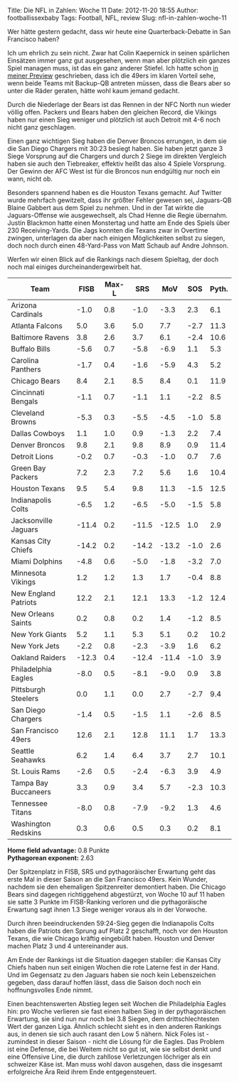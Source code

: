 Title: Die NFL in Zahlen: Woche 11
Date: 2012-11-20 18:55
Author: footballissexbaby
Tags: Football, NFL, review
Slug: nfl-in-zahlen-woche-11

Wer hätte gestern gedacht, dass wir heute eine Quarterback-Debatte in
San Francisco haben?

Ich um ehrlich zu sein nicht. Zwar hat Colin Kaepernick in seinen
spärlichen Einsätzen immer ganz gut ausgesehen, wenn man aber plötzlich
ein ganzes Spiel managen muss, ist das ein ganz anderer Stiefel. Ich
hatte schon [in meiner Preview][] geschrieben, dass ich die 49ers im
klaren Vorteil sehe, wenn beide Teams mit Backup-QB antreten müssen,
dass die Bears aber so unter die Räder geraten, hätte wohl kaum jemand
gedacht.

Durch die Niederlage der Bears ist das Rennen in der NFC North nun
wieder völlig offen. Packers und Bears haben den gleichen Record, die
Vikings haben nur einen Sieg weniger und plötzlich ist auch Detroit mit
4-6 noch nicht ganz geschlagen.

Einen ganz wichtigen Sieg haben die Denver Broncos errungen, in dem sie
die San Diego Chargers mit 30:23 besiegt haben. Sie haben jetzt ganze 3
Siege Vorsprung auf die Chargers und durch 2 Siege im direkten Vergleich
haben sie auch den Tiebreaker, effektiv heißt das also 4 Spiele
Vorsprung. Der Gewinn der AFC West ist für die Broncos nun endgültig nur
noch ein wann, nicht ob.

Besonders spannend haben es die Houston Texans gemacht. Auf Twitter
wurde mehrfach gewitzelt, dass ihr größter Fehler gewesen sei,
Jaguars-QB Blaine Gabbert aus dem Spiel zu nehmen. Und in der Tat wirkte
die Jaguars-Offense wie ausgewechselt, als Chad Henne die Regie
übernahm. Justin Blackmon hatte einen Monstertag und hatte am Ende des
Spiels über 230 Receiving-Yards. Die Jags konnten die Texans zwar in
Overtime zwingen, unterlagen da aber nach einigen Möglichkeiten selbst
zu siegen, doch noch durch einen 48-Yard-Pass von Matt Schaub auf Andre
Johnson.

Werfen wir einen Blick auf die Rankings nach diesem Spieltag, der doch
noch mal einiges durcheinandergewirbelt hat.

<table class="table table-striped">
<thead>
<tr><th>Team</th><th>FISB</th><th>Max-L</th><th>SRS</th><th>MoV</th><th>SOS</th><th>Pyth.</th></tr>
</thead>
<tbody>
<tr><td>Arizona Cardinals</td><td>-1.0</td><td>0.8</td><td>-1.0</td><td>-3.3</td><td>2.3</td><td>6.1</td></tr>
<tr><td>Atlanta Falcons</td><td>5.0</td><td>3.6</td><td>5.0</td><td>7.7</td><td>-2.7</td><td>11.3</td></tr>
<tr><td>Baltimore Ravens</td><td>3.8</td><td>2.6</td><td>3.7</td><td>6.1</td><td>-2.4</td><td>10.6</td></tr>
<tr><td>Buffalo Bills</td><td>-5.6</td><td>0.7</td><td>-5.8</td><td>-6.9</td><td>1.1</td><td>5.3</td></tr>
<tr><td>Carolina Panthers</td><td>-1.7</td><td>0.4</td><td>-1.6</td><td>-5.9</td><td>4.3</td><td>5.2</td></tr>
<tr><td>Chicago Bears</td><td>8.4</td><td>2.1</td><td>8.5</td><td>8.4</td><td>0.1</td><td>11.9</td></tr>
<tr><td>Cincinnati Bengals</td><td>-1.1</td><td>0.7</td><td>-1.1</td><td>1.1</td><td>-2.2</td><td>8.5</td></tr>
<tr><td>Cleveland Browns</td><td>-5.3</td><td>0.3</td><td>-5.5</td><td>-4.5</td><td>-1.0</td><td>5.8</td></tr>
<tr><td>Dallas Cowboys</td><td>1.1</td><td>1.0</td><td>0.9</td><td>-1.3</td><td>2.2</td><td>7.4</td></tr>
<tr><td>Denver Broncos</td><td>9.8</td><td>2.1</td><td>9.8</td><td>8.9</td><td>0.9</td><td>11.4</td></tr>
<tr><td>Detroit Lions</td><td>-0.2</td><td>0.7</td><td>-0.3</td><td>-1.0</td><td>0.7</td><td>7.6</td></tr>
<tr><td>Green Bay Packers</td><td>7.2</td><td>2.3</td><td>7.2</td><td>5.6</td><td>1.6</td><td>10.4</td></tr>
<tr><td>Houston Texans</td><td>9.5</td><td>5.4</td><td>9.8</td><td>11.3</td><td>-1.5</td><td>12.5</td></tr>
<tr><td>Indianapolis Colts</td><td>-6.5</td><td>1.2</td><td>-6.5</td><td>-5.0</td><td>-1.5</td><td>5.8</td></tr>
<tr><td>Jacksonville Jaguars</td><td>-11.4</td><td>0.2</td><td>-11.5</td><td>-12.5</td><td>1.0</td><td>2.9</td></tr>
<tr><td>Kansas City Chiefs</td><td>-14.2</td><td>0.2</td><td>-14.2</td><td>-13.2</td><td>-1.0</td><td>2.6</td></tr>
<tr><td>Miami Dolphins</td><td>-4.8</td><td>0.6</td><td>-5.0</td><td>-1.8</td><td>-3.2</td><td>7.0</td></tr>
<tr><td>Minnesota Vikings</td><td>1.2</td><td>1.2</td><td>1.3</td><td>1.7</td><td>-0.4</td><td>8.8</td></tr>
<tr><td>New England Patriots</td><td>12.2</td><td>2.1</td><td>12.1</td><td>13.3</td><td>-1.2</td><td>12.4</td></tr>
<tr><td>New Orleans Saints</td><td>0.2</td><td>0.8</td><td>0.2</td><td>1.4</td><td>-1.2</td><td>8.5</td></tr>
<tr><td>New York Giants</td><td>5.2</td><td>1.1</td><td>5.3</td><td>5.1</td><td>0.2</td><td>10.2</td></tr>
<tr><td>New York Jets</td><td>-2.2</td><td>0.8</td><td>-2.3</td><td>-3.9</td><td>1.6</td><td>6.2</td></tr>
<tr><td>Oakland Raiders</td><td>-12.3</td><td>0.4</td><td>-12.4</td><td>-11.4</td><td>-1.0</td><td>3.9</td></tr>
<tr><td>Philadelphia Eagles</td><td>-8.0</td><td>0.5</td><td>-8.1</td><td>-9.0</td><td>0.9</td><td>3.8</td></tr>
<tr><td>Pittsburgh Steelers</td><td>0.0</td><td>1.1</td><td>0.0</td><td>2.7</td><td>-2.7</td><td>9.4</td></tr>
<tr><td>San Diego Chargers</td><td>-1.4</td><td>0.5</td><td>-1.5</td><td>1.1</td><td>-2.6</td><td>8.5</td></tr>
<tr><td>San Francisco 49ers</td><td>12.6</td><td>2.1</td><td>12.8</td><td>11.1</td><td>1.7</td><td>13.3</td></tr>
<tr><td>Seattle Seahawks</td><td>6.2</td><td>1.4</td><td>6.4</td><td>3.7</td><td>2.7</td><td>10.1</td></tr>
<tr><td>St. Louis Rams</td><td>-2.6</td><td>0.5</td><td>-2.4</td><td>-6.3</td><td>3.9</td><td>4.9</td></tr>
<tr><td>Tampa Bay Buccaneers</td><td>3.3</td><td>0.9</td><td>3.4</td><td>5.7</td><td>-2.3</td><td>10.3</td></tr>
<tr><td>Tennessee Titans</td><td>-8.0</td><td>0.8</td><td>-7.9</td><td>-9.2</td><td>1.3</td><td>4.6</td></tr>
<tr><td>Washington Redskins</td><td>0.3</td><td>0.6</td><td>0.5</td><td>0.3</td><td>0.2</td><td>8.1</td></tr>
</tbody>
</table>

**Home field advantage:** 0.8 Punkte  
**Pythagorean exponent:** 2.63

Der Spitzenplatz in FISB, SRS und pythagoräischer Erwartung geht das
erste Mal in dieser Saison an die San Francisco 49ers. Kein Wunder,
nachdem sie den ehemaligen Spitzenreiter demontiert haben. Die Chicago
Bears sind dagegen richtiggehend abgestürzt, von Woche 10 auf 11 haben
sie satte 3 Punkte im FISB-Ranking verloren und die pythagoräische
Erwartung sagt ihnen 1.3 Siege weniger voraus als in der Vorwoche.

Durch ihren beeindruckenden 59:24-Sieg gegen die Indianapolis Colts
haben die Patriots den Sprung auf Platz 2 geschafft, noch vor den
Houston Texans, die wie Chicago kräftig eingebüßt haben. Houston und
Denver machen Platz 3 und 4 untereinander aus.

Am Ende der Rankings ist die Situation dagegen stabiler: die Kansas City
Chiefs haben nun seit einigen Wochen die rote Laterne fest in der Hand.
Und im Gegensatz zu den Jaguars haben sie noch kein Lebenszeichen
gegeben, dass darauf hoffen lässt, dass die Saison doch noch ein
hoffnungsvolles Ende nimmt.

Einen beachtenswerten Abstieg legen seit Wochen die Philadelphia Eagles
hin: pro Woche verlieren sie fast einen halben Sieg in der
pythagoräischen Erwartung, sie sind nun nur noch bei 3.8 Siegen, dem
drittschlechtesten Wert der ganzen Liga. Ähnlich schlecht sieht es in
den anderen Rankings aus, in denen sie sich auch rasant den Low 5
nähern. Nick Foles ist - zumindest in dieser Saison - nicht die Lösung
für die Eagles. Das Problem ist eine Defense, die bei Weitem nicht so
gut ist, wie sie selbst denkt und eine Offensive Line, die durch
zahllose Verletzungen löchriger als ein schweizer Käse ist. Man muss
wohl davon ausgehen, dass die insgesamt erfolgreiche Ära Reid ihrem Ende
entgegensteuert.

  [in meiner Preview]: |filename|nfl-vorschau-woche-11.md
    "NFL-Vorschau: Woche 11"
